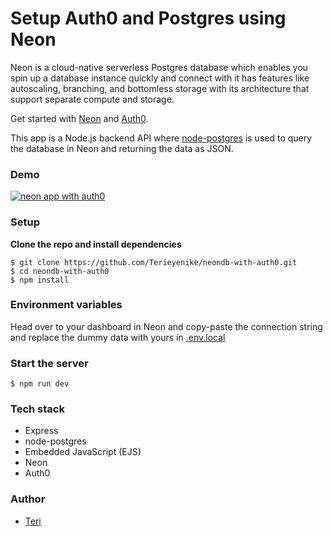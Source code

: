# Setup Auth0 and Postgres using Neon

Neon is a cloud-native serverless Postgres database which enables you spin up a database instance quickly and connect with it has features like autoscaling, branching, and bottomless storage with its architecture that support separate compute and storage.

Get started with [Neon](https://console.neon.tech/sign_in) and [Auth0](https://auth0.com/signup?place=header&type=button&text=sign%20up).

This app is a Node.js backend API where [node-postgres](https://node-postgres.com/) is used to query the database in Neon and returning the data as JSON.

### Demo

[![neon app with auth0](https://cdn.loom.com/sessions/thumbnails/99535d8cd3214a1ba284d38921322e18-with-play.gif)](https://www.loom.com/share/99535d8cd3214a1ba284d38921322e18)

### Setup

**Clone the repo and install dependencies**

```
$ git clone https://github.com/Terieyenike/neondb-with-auth0.git
$ cd neondb-with-auth0
$ npm install
```

### Environment variables

Head over to your dashboard in Neon and copy-paste the connection string and replace the dummy data with yours in [.env.local](.env.local)

### Start the server

```
$ npm run dev
```

### Tech stack

- Express
- node-postgres
- Embedded JavaScript (EJS)
- Neon
- Auth0

### Author

- [Teri](https://x.com/terieyenike)
